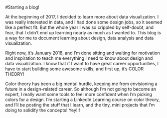 #Starting a blog!


At the beginning of 2017, I decided to learn more about data visualization. I was really interested in data, and I had done some design jobs, so it seemed like a perfect fit. But the whole year I was so crippled by self-doubt, and fear, that I didn’t end up learning nearly as much as I wanted to. This blog is a way for me to document learning about design, data analysis and data visualization.


Right now, it’s January 2018, and I’m done sitting and waiting for motivation and inspiration to teach me everything I need to know about design and data visualization. I know that if I want to have great career opportunities, I have to start building some awesome skills, and first up, it’s COLOR THEORY!


Color theory has been a big mental hurdle, keeping me from envisioning a future in a design-related career. So although I’m not going to become an expert, I really want some tools to feel more confident when I’m picking colors for a design. I’m starting a LinkedIn Learning course on color theory, and I’ll be posting the stuff that I learn, and the tiny, mini projects that I’m doing to solidify the concepts! Yey!!!
